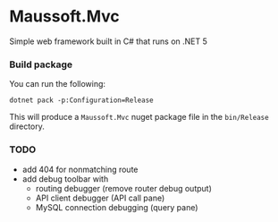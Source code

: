 # Maussoft.Mvc

Simple web framework built in C# that runs on .NET 5

### Build package

You can run the following:

    dotnet pack -p:Configuration=Release
    
This will produce a `Maussoft.Mvc` nuget package file in the `bin/Release` directory.

### TODO

- add 404 for nonmatching route 
- add debug toolbar with
  - routing debugger (remove router debug output)
  - API client debugger (API call pane)
  - MySQL connection debugging (query pane)
